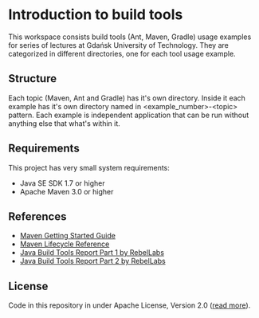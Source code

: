 # Introduction to build tools #

This workspace consists build tools (Ant, Maven, Gradle) usage examples for series of lectures at Gdańsk University of Technology. They are categorized in different directories, one for each tool usage example.

## Structure ##

Each topic (Maven, Ant and Gradle) has it's own directory. Inside it each example has it's own directory named in &lt;example_number&gt;-&lt;topic&gt; pattern. Each example is independent application that can be run without anything else that what's within it.

## Requirements ##

This project has very small system requirements:

* Java SE SDK 1.7 or higher
* Apache Maven 3.0 or higher

## References ##

* [Maven Getting Started Guide](http://maven.apache.org/guides/getting-started/index.html)
* [Maven Lifecycle Reference](http://maven.apache.org/guides/introduction/introduction-to-the-lifecycle.html#Lifecycle_Reference)
* [Java Build Tools Report Part 1 by RebelLabs](http://pages.zeroturnaround.com/RebelLabs-AllReportLanders_JavaBuildTools.html)
* [Java Build Tools Report Part 2 by RebelLabs](http://pages.zeroturnaround.com/RebelLabs-AllReportLanders_JavaBuildToolsPart2.html)

## License

Code in this repository in under Apache License, Version 2.0 ([read more](https://github.com/Smoczysko/introduction-to-build-tools/blob/master/LICENSE)).
